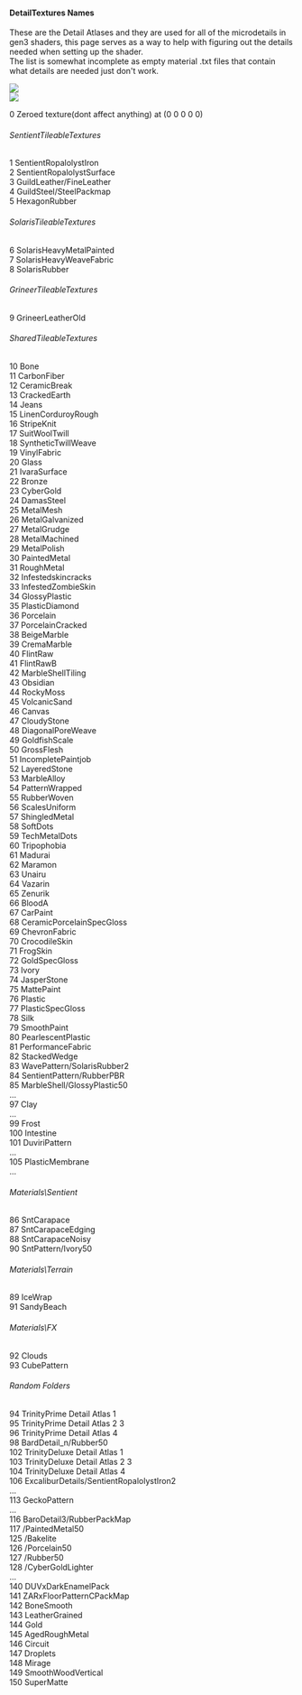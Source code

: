 #### DetailTextures Names 
These are the Detail Atlases and they are used for all of the microdetails in gen3 shaders, this page serves as a way to help with figuring out the details needed when setting up the shader.  
The list is somewhat incomplete as empty material .txt files that contain what details are needed just don't work.

![](../../../assets/images/normal-atlas-guide.png)  
![](../../../assets/images/pbr-atlas-guide.png)  

0 Zeroed texture(dont affect anything) at (0 0 0 0 0)  

###### SentientTileableTextures  
1  SentientRopalolystIron  
2  SentientRopalolystSurface  
3  GuildLeather/FineLeather  
4  GuildSteel/SteelPackmap  
5  HexagonRubber  
###### SolarisTileableTextures  
6  SolarisHeavyMetalPainted  
7  SolarisHeavyWeaveFabric  
8  SolarisRubber  
###### GrineerTileableTextures  
9  GrineerLeatherOld  
###### SharedTileableTextures
10 Bone  
11 CarbonFiber  
12 CeramicBreak  
13 CrackedEarth  
14 Jeans  
15 LinenCorduroyRough  
16 StripeKnit  
17 SuitWoolTwill  
18 SyntheticTwillWeave  
19 VinylFabric  
20 Glass  
21 IvaraSurface  
22 Bronze  
23 CyberGold  
24 DamasSteel  
25 MetalMesh  
26 MetalGalvanized  
27 MetalGrudge  
28 MetalMachined  
29 MetalPolish  
30 PaintedMetal  
31 RoughMetal  
32 Infestedskincracks  
33 InfestedZombieSkin  
34 GlossyPlastic  
35 PlasticDiamond  
36 Porcelain  
37 PorcelainCracked  
38 BeigeMarble  
39 CremaMarble  
40 FlintRaw  
41 FlintRawB  
42 MarbleShellTiling  
43 Obsidian  
44 RockyMoss  
45 VolcanicSand  
46 Canvas  
47 CloudyStone  
48 DiagonalPoreWeave  
49 GoldfishScale  
50 GrossFlesh  
51 IncompletePaintjob  
52 LayeredStone  
53 MarbleAlloy  
54 PatternWrapped  
55 RubberWoven  
56 ScalesUniform  
57 ShingledMetal  
58 SoftDots  
59 TechMetalDots  
60 Tripophobia  
61 Madurai  
62 Maramon  
63 Unairu  
64 Vazarin  
65 Zenurik  
66 BloodA  
67 CarPaint  
68 CeramicPorcelainSpecGloss  
69 ChevronFabric  
70 CrocodileSkin  
71 FrogSkin  
72 GoldSpecGloss  
73 Ivory  
74 JasperStone  
75 MattePaint  
76 Plastic  
77 PlasticSpecGloss  
78 Silk  
79 SmoothPaint  
80 PearlescentPlastic  
81 PerformanceFabric  
82 StackedWedge  
83 WavePattern/SolarisRubber2  
84 SentientPattern/RubberPBR  
85 MarbleShell/GlossyPlastic50  
...  
97 Clay  
...  
99 Frost  
100 Intestine  
101 DuviriPattern  
...  
105 PlasticMembrane  
...  
###### Materials\\Sentient
86 SntCarapace  
87 SntCarapaceEdging  
88 SntCarapaceNoisy  
90 SntPattern/Ivory50  
###### Materials\\Terrain
89 IceWrap  
91 SandyBeach  
###### Materials\\FX
92 Clouds  
93 CubePattern  
###### Random Folders
94 TrinityPrime Detail Atlas 1  
95 TrinityPrime Detail Atlas 2 3  
96 TrinityPrime Detail Atlas 4  
98 BardDetail_n/Rubber50  
102 TrinityDeluxe Detail Atlas 1  
103 TrinityDeluxe Detail Atlas 2 3  
104 TrinityDeluxe Detail Atlas 4  
106 ExcaliburDetails/SentientRopalolystIron2  
...  
113 GeckoPattern  
...  
116 BaroDetail3/RubberPackMap  
117 /PaintedMetal50  
125 /Bakelite  
126 /Porcelain50  
127 /Rubber50  
128 /CyberGoldLighter  
...  
140 DUVxDarkEnamelPack  
141 ZARxFloorPatternCPackMap  
142 BoneSmooth  
143 LeatherGrained  
144 Gold  
145 AgedRoughMetal  
146 Circuit  
147 Droplets  
148 Mirage  
149 SmoothWoodVertical  
150 SuperMatte  